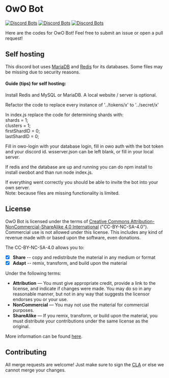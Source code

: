 # OwO Bot
[![Discord Bots](https://discordbots.org/api/widget/status/408785106942164992.svg)](https://discordbots.org/bot/408785106942164992)  [![Discord Bots](https://discordbots.org/api/widget/servers/408785106942164992.svg)](https://discordbots.org/bot/408785106942164992)  [![Discord Bots](https://discordbots.org/api/widget/lib/408785106942164992.svg)](https://discordbots.org/bot/408785106942164992)

Here are the codes for OwO Bot! Feel free to submit an issue or open a pull request!

## Self hosting
This discord bot uses [MariaDB](https://mariadb.org/) and [Redis](https://redis.io/) for its databases. Some files may be missing due to security reasons.

#### Guide (tips) for self hosting:  
Install Redis and MySQL or MariaDB. A local website / server is optional.  

Refactor the code to replace every instance of '../tokens/x' to '../secret/x' 
 
In index.js replace the code for determining shards with:  
		shards = 1;  
		clusters = 1;  
		firstShardID = 0;  
		lastShardID = 0;

Fill in owo-login with your database login, fill in owo auth with the bot token and your discord id.
wsserver.json can be left blank, or fill in your local server.  

If redis and the database are up and running you can do npm install to install owobot and than run node index.js.  
  
If everything went correctly you should be able to invite the bot into your own server.   
Note: because files are missing functionality is limited.
  

## License
OwO Bot is licensed under the terms of [Creative Commons Attribution-NonCommercial-ShareAlike 4.0 International](https://github.com/ChristopherBThai/Discord-OwO-Bot/blob/master/LICENSE) ("CC-BY-NC-SA-4.0"). Commercial use is not allowed under this license. This includes any kind of revenue made with or based upon the software, even donations.

The CC-BY-NC-SA-4.0 allows you to:
- [x] **Share** -- copy and redistribute the material in any medium or format
- [x] **Adapt** -- remix, transform, and build upon the material

Under the following terms:
- **Attribution** — You must give appropriate credit, provide a link to the license, and indicate if changes were made. You may do so in any reasonable manner, but not in any way that suggests the licensor endorses you or your use.
- **NonCommercial** — You may not use the material for commercial purposes. 
- **ShareAlike** — If you remix, transform, or build upon the material, you must distribute your contributions under the same license as the original.

More information can be found [here](https://creativecommons.org/licenses/by-nc-sa/4.0/).

## Contributing
All merge requests are welcome! Just make sure to sign the [CLA](https://cla-assistant.io/ChristopherBThai/Discord-OwO-Bot) or else we cannot merge your changes.
